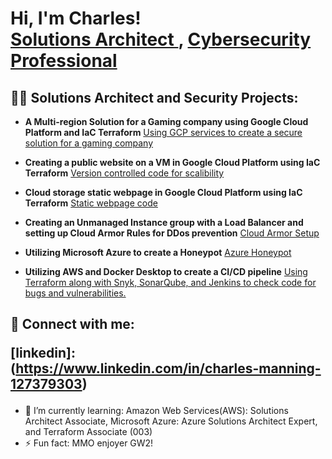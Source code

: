 <h1>Hi, I'm Charles! <br/><a href="https://github.com/Charles-Roro">Solutions Architect </a>, <a href="https://www.linkedin.com/in/charles-manning-127379303">Cybersecurity Professional</a> </h1>

<h2>👨‍💻 Solutions Architect and Security Projects:</h2>

- <b>A Multi-region Solution for a Gaming company using Google Cloud Platform and IaC Terraform</b>
      [Using GCP services to create a secure solution for a gaming company](https://github.com/Charles-Roro/Charles-GCP-Terraform.git)
  
- <b>Creating a public website on a VM in Google Cloud Platform using IaC Terraform</b>
      [Version controlled code for scalibility](https://github.com/Charles-Roro/Charles-Terraform-GCP-VM-website.git)

 - <b>Cloud storage static webpage in Google Cloud Platform using IaC Terraform</b>
     [Static webpage code](https://github.com/Charles-Roro/Charles-GCP-Terraform-Pub-Bucket.git)
   
 - <b>Creating an Unmanaged Instance group with a Load Balancer and setting up Cloud Armor Rules for DDos prevention</b>
      [Cloud Armor Setup](https://github.com/Charles-Roro/GCPCloudArmor.git)


- <b>Utilizing Microsoft Azure to create a Honeypot</b>
      [Azure Honeypot](https://github.com/Charles-Roro/ManningAzureHoneypot.git)


- <b>Utilizing AWS and Docker Desktop to create a CI/CD pipeline</b>
      [Using Terraform along with Snyk, SonarQube, and Jenkins to check code for bugs and vulnerabilities.](https://github.com/Charles-Roro/CI-CD-AWS-pipeline.git)






<h2> 🤳 Connect with me:

[linkedin]: (https://www.linkedin.com/in/charles-manning-127379303) </h2>



- 🌱 I’m currently learning: Amazon Web Services(AWS): Solutions Architect Associate, Microsoft Azure: Azure Solutions Architect Expert, and Terraform Associate (003)
- ⚡ Fun fact: MMO enjoyer GW2!
